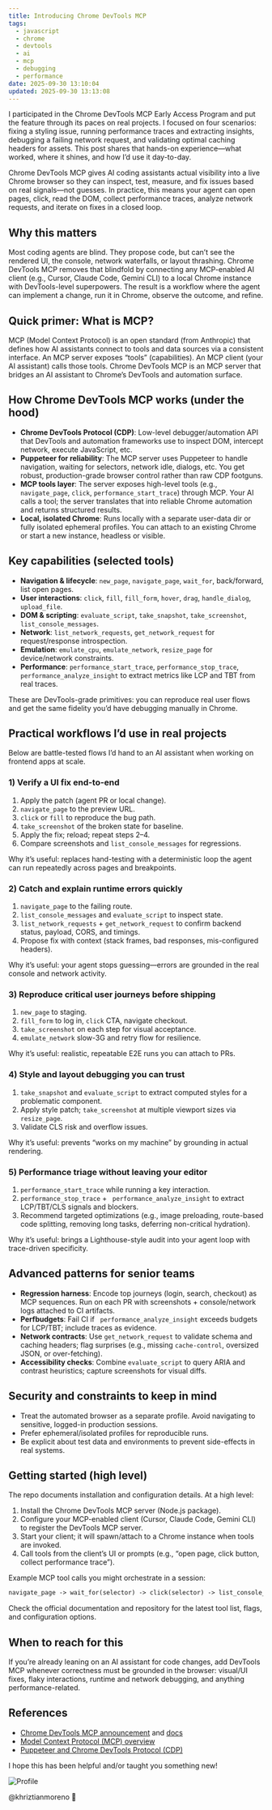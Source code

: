 ```yaml
---
title: Introducing Chrome DevTools MCP
tags:
  - javascript
  - chrome
  - devtools
  - ai
  - mcp
  - debugging
  - performance
date: 2025-09-30 13:10:04
updated: 2025-09-30 13:13:08
---
```


I participated in the Chrome DevTools MCP Early Access Program and put the feature through its paces on real projects. I focused on four scenarios: fixing a styling issue, running performance traces and extracting insights, debugging a failing network request, and validating optimal caching headers for assets. This post shares that hands-on experience—what worked, where it shines, and how I’d use it day-to-day.

Chrome DevTools MCP gives AI coding assistants actual visibility into a live Chrome browser so they can inspect, test, measure, and fix issues based on real signals—not guesses. In practice, this means your agent can open pages, click, read the DOM, collect performance traces, analyze network requests, and iterate on fixes in a closed loop.

<!--more-->

## Why this matters

Most coding agents are blind. They propose code, but can’t see the rendered UI, the console, network waterfalls, or layout thrashing. Chrome DevTools MCP removes that blindfold by connecting any MCP-enabled AI client (e.g., Cursor, Claude Code, Gemini CLI) to a local Chrome instance with DevTools-level superpowers. The result is a workflow where the agent can implement a change, run it in Chrome, observe the outcome, and refine.

## Quick primer: What is MCP?

MCP (Model Context Protocol) is an open standard (from Anthropic) that defines how AI assistants connect to tools and data sources via a consistent interface. An MCP server exposes “tools” (capabilities). An MCP client (your AI assistant) calls those tools. Chrome DevTools MCP is an MCP server that bridges an AI assistant to Chrome’s DevTools and automation surface.

## How Chrome DevTools MCP works (under the hood)

- **Chrome DevTools Protocol (CDP)**: Low-level debugger/automation API that DevTools and automation frameworks use to inspect DOM, intercept network, execute JavaScript, etc.
- **Puppeteer for reliability**: The MCP server uses Puppeteer to handle navigation, waiting for selectors, network idle, dialogs, etc. You get robust, production-grade browser control rather than raw CDP footguns.
- **MCP tools layer**: The server exposes high-level tools (e.g., `navigate_page`, `click`, `performance_start_trace`) through MCP. Your AI calls a tool; the server translates that into reliable Chrome automation and returns structured results.
- **Local, isolated Chrome**: Runs locally with a separate user-data dir or fully isolated ephemeral profiles. You can attach to an existing Chrome or start a new instance, headless or visible.

## Key capabilities (selected tools)

- **Navigation & lifecycle**: `new_page`, `navigate_page`, `wait_for`, back/forward, list open pages.
- **User interactions**: `click`, `fill`, `fill_form`, `hover`, `drag`, `handle_dialog`, `upload_file`.
- **DOM & scripting**: `evaluate_script`, `take_snapshot`, `take_screenshot`, `list_console_messages`.
- **Network**: `list_network_requests`, `get_network_request` for request/response introspection.
- **Emulation**: `emulate_cpu`, `emulate_network`, `resize_page` for device/network constraints.
- **Performance**: `performance_start_trace`, `performance_stop_trace`, ` performance_analyze_insight` to extract metrics like LCP and TBT from real traces.

These are DevTools-grade primitives: you can reproduce real user flows and get the same fidelity you’d have debugging manually in Chrome.

## Practical workflows I’d use in real projects

Below are battle-tested flows I’d hand to an AI assistant when working on frontend apps at scale.

### 1) Verify a UI fix end-to-end

1. Apply the patch (agent PR or local change).
2. `navigate_page` to the preview URL.
3. `click` or `fill` to reproduce the bug path.
4. `take_screenshot` of the broken state for baseline.
5. Apply the fix; reload; repeat steps 2–4.
6. Compare screenshots and `list_console_messages` for regressions.

Why it’s useful: replaces hand-testing with a deterministic loop the agent can run repeatedly across pages and breakpoints.

### 2) Catch and explain runtime errors quickly

1. `navigate_page` to the failing route.
2. `list_console_messages` and `evaluate_script` to inspect state.
3. `list_network_requests` + `get_network_request` to confirm backend status, payload, CORS, and timings.
4. Propose fix with context (stack frames, bad responses, mis-configured headers).

Why it’s useful: your agent stops guessing—errors are grounded in the real console and network activity.

### 3) Reproduce critical user journeys before shipping

1. `new_page` to staging.
2. `fill_form` to log in, `click` CTA, navigate checkout.
3. `take_screenshot` on each step for visual acceptance.
4. `emulate_network` slow-3G and retry flow for resilience.

Why it’s useful: realistic, repeatable E2E runs you can attach to PRs.

### 4) Style and layout debugging you can trust

1. `take_snapshot` and `evaluate_script` to extract computed styles for a problematic component.
2. Apply style patch; `take_screenshot` at multiple viewport sizes via `resize_page`.
3. Validate CLS risk and overflow issues.

Why it’s useful: prevents “works on my machine” by grounding in actual rendering.

### 5) Performance triage without leaving your editor

1. `performance_start_trace` while running a key interaction.
2. `performance_stop_trace` + ` performance_analyze_insight` to extract LCP/TBT/CLS signals and blockers.
3. Recommend targeted optimizations (e.g., image preloading, route-based code splitting, removing long tasks, deferring non-critical hydration).

Why it’s useful: brings a Lighthouse-style audit into your agent loop with trace-driven specificity.

## Advanced patterns for senior teams

- **Regression harness**: Encode top journeys (login, search, checkout) as MCP sequences. Run on each PR with screenshots + console/network logs attached to CI artifacts.
- **Perfbudgets**: Fail CI if ` performance_analyze_insight` exceeds budgets for LCP/TBT; include traces as evidence.
- **Network contracts**: Use `get_network_request` to validate schema and caching headers; flag surprises (e.g., missing `cache-control`, oversized JSON, or over-fetching).
- **Accessibility checks**: Combine `evaluate_script` to query ARIA and contrast heuristics; capture screenshots for visual diffs.

## Security and constraints to keep in mind

- Treat the automated browser as a separate profile. Avoid navigating to sensitive, logged-in production sessions.
- Prefer ephemeral/isolated profiles for reproducible runs.
- Be explicit about test data and environments to prevent side-effects in real systems.

## Getting started (high level)

The repo documents installation and configuration details. At a high level:

1. Install the Chrome DevTools MCP server (Node.js package).
2. Configure your MCP-enabled client (Cursor, Claude Code, Gemini CLI) to register the DevTools MCP server.
3. Start your client; it will spawn/attach to a Chrome instance when tools are invoked.
4. Call tools from the client’s UI or prompts (e.g., “open page, click button, collect performance trace”).

Example MCP tool calls you might orchestrate in a session:

```txt
navigate_page -> wait_for(selector) -> click(selector) -> list_console_messages -> take_screenshot -> performance_start_trace -> trigger_interaction -> performance_stop_trace -> performance_analyze_insight
```

Check the official documentation and repository for the latest tool list, flags, and configuration options.

## When to reach for this

If you’re already leaning on an AI assistant for code changes, add DevTools MCP whenever correctness must be grounded in the browser: visual/UI fixes, flaky interactions, runtime and network debugging, and anything performance-related.

## References

- [Chrome DevTools MCP announcement](https://developer.chrome.com/blog/chrome-devtools-mcp) and [docs](https://github.com/ChromeDevTools/chrome-devtools-mcp/blob/main/docs/tool-reference.md)
- [Model Context Protocol (MCP) overview](https://modelcontextprotocol.io/docs/getting-started/intro)
- [Puppeteer and Chrome DevTools Protocol (CDP)](https://developer.chrome.com/docs/puppeteer)

I hope this has been helpful and/or taught you something new!

![Profile](https://res.cloudinary.com/khriztianmoreno/image/upload/c_scale,w_148/v1591324337/KM-brand/stickers/sticker-3_2x.png)

@khriztianmoreno 🚀
